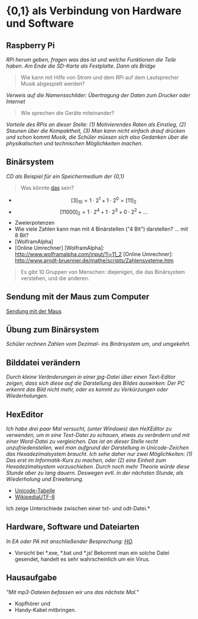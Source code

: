 # {0,1} als Verbindung von Hardware und Software

## Raspberry Pi
*RPi herum geben, fragen was das ist und welche Funktionen die Teile haben. Am Ende die SD-Karte als Festplatte. Dann als Bridge*

> Wie kann mit Hilfe von Strom und dem RPi auf dem Lautsprecher Musik abgespielt werden?

*Verweis auf die Namensschilder: Übertragung der Daten zum Drucker oder Internet*

> Wie sprechen die Geräte miteinander?

*Vorteile des RPis an dieser Stelle: (1) Motivierendes Raten als Einstieg, (2) Staunen über die Kompaktheit, (3) Man kann nicht einfach drauf drücken und schon kommt Musik, die Schüler müssen sich also Gedanken über die physikalischen und technischen Möglichkeiten machen.*

## Binärsystem

*CD als Beispiel für ein Speichermedium der {0,1}*

> Was könnte [das](http://haubergs.com/bc) sein?

* $$[3]_{10} = 1 \cdot 2^1 + 1 \cdot 2^0 = [11]_2$$
* $$[11000]_2 = 1 \cdot 2^4 + 1 \cdot 2^3 + 0 \cdot 2^2 + ...$$
* Zweierpotenzen
* Wie viele Zahlen kann man mit 4 Binärstellen ("4 Bit") darstellen? ... mit 8 Bit?
* [WolframAlpha]
* [Online Umrechner]
[WolframAlpha]: http://www.wolframalpha.com/input/?i=11_2
[Online Umrechner]: http://www.arndt-bruenner.de/mathe/scripts/Zahlensysteme.htm

> Es gibt 10 Gruppen von Menschen: diejenigen, die das Binärsystem verstehen, und die anderen.

## Sendung mit der Maus zum Computer
[Sendung mit der Maus](https://www.youtube.com/watch?v=5PJZz04JGjs)

## Übung zum Binärsystem
*Schüler rechnen Zahlen vom Dezimal- ins Binärsystem um, und umgekehrt.*

## Bilddatei verändern
*Durch kleine Veränderungen in einer jpg-Datei über einen Text-Editor zeigen, dass sich diese auf die Darstellung des Bildes auswirken: Der PC erkennt das Bild nicht mehr, oder es kommt zu Verkürzungen oder Wiederholungen.*

## HexEditor
*Ich habe drei paar Mal versucht, (unter Windows) den HeXEditor zu verwenden, um in eine Text-Datei zu schauen, etwas zu verändern und mit einer Word-Datei zu vergleichen. Das ist an dieser Stelle recht unzufriedenstellen, weil man aufgrund der Darstellung in Unicode-Zeichen das Hexadezimalsystem braucht. Ich sehe daher nur zwei Möglichkeiten: (1) Das erst im Informatik-Kurs zu machen, oder (2) eine Einheit zum Hexadezimalsystem vorzuschieben. Durch noch mehr Theorie würde diese Stunde aber zu lang dauern. Deswegen evtl. in der nächsten Stunde, als Wiederholung und Erweiterung.*

* [Unicode-Tabelle]
* [WikipediaUTF-8]

[WikipediaUTF-8]: https://de.wikipedia.org/wiki/UTF-8
[Unicode-Tabelle]: http://unicode-table.com/de/0032/

Ich zeige Unterschiede zwischen einer txt- und odt-Datei.*

## Hardware, Software und Dateiarten
*In EA oder PA mit anschließender Besprechung: [HO](HO_Hardware_Software_Datei-Endungen.md).*
* Vorsicht bei *.exe, *.bat und *.js! Bekommt man ein solche Datei gesendet, handelt es sehr wahrscheinlich um ein Virus.

## Hausaufgabe
*"Mit mp3-Dateien befassen wir uns das nächste Mal."*

* Kopfhörer und
* Handy-Kabel mitbringen.


